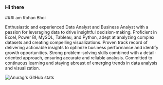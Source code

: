 ### Hi there 
###I am Rohan Bhoi

Enthusiastic and experienced Data Analyst and Business Analyst with a passion for leveraging data to drive insightful decision-making. Proficient in Excel, Power BI, MySQL, Tableau, and Python, adept at analyzing complex datasets and creating compelling visualizations. Proven track record of delivering actionable insights to optimize business performance and identify growth opportunities. Strong problem-solving skills combined with a detail-oriented approach, ensuring accurate and reliable analysis. Committed to continuous learning and staying abreast of emerging trends in data analysis and visualization.

![Anurag's GitHub stats](https://github-readme-stats.vercel.app/api?username=RohanBhoi&show_icons=true&theme=transparent)
